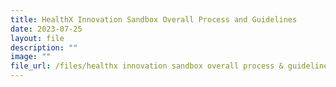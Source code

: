 ```yaml
---
title: HealthX Innovation Sandbox Overall Process and Guidelines
date: 2023-07-25
layout: file
description: ""
image: ""
file_url: /files/healthx innovation sandbox overall process & guidelines.pdf
---
```

